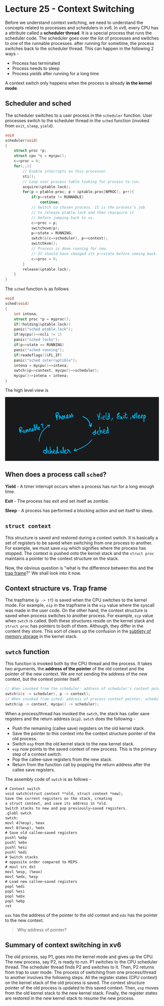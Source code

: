 # Lecture 25 - Context Switching

Before we understand context switching, we need to understand the concepts related to processes and schedulers in xv6. In xv6, every CPU has a attribute called a **scheduler thread**. It is a special process that runs the scheduler code. The scheduler goes over the list of processes and switches to one of the runnable processes. after running for sometime, the process switches back to the scheduler thread. This can happen in the following 2 ways -

- Process has terminated
- Process needs to sleep
- Process _yields_ after running for a long time

A context switch only happens when the process is already **in the kernel mode**.

## Scheduler and sched

The scheduler switches to a user process in the `scheduler` function. User processes switch to the scheduler thread in the `sched` function (invoked from `exit`, `sleep`, `yield`). 

```c
void
scheduler(void)
{
    struct proc *p;
    struct cpu *c = mycpu();
    c−>proc = 0;
    for(;;){
        // Enable interrupts on this processor.
        sti();
        // Loop over process table looking for process to run.
        acquire(&ptable.lock);
        for(p = ptable.proc; p < &ptable.proc[NPROC]; p++){
            if(p−>state != RUNNABLE)
                continue;
            // Switch to chosen process. It is the process’s job
            // to release ptable.lock and then reacquire it
            // before jumping back to us.
            c−>proc = p;
            switchuvm(p);
            p−>state = RUNNING;
            swtch(&(c−>scheduler), p−>context);
            switchkvm();
            // Process is done running for now.
            // It should have changed its p−>state before coming back.
            c−>proc = 0;
        }
        release(&ptable.lock);
    }
}
```

The `sched` function is as follows

```c
void
sched(void)
{
    int intena;
    struct proc *p = myproc();
    if(!holding(&ptable.lock))
    panic("sched ptable.lock");
    if(mycpu()−>ncli != 1)
    panic("sched locks");
    if(p−>state == RUNNING)
    panic("sched running");
    if(readeflags()&FL_IF)
    panic("sched interruptible");
    intena = mycpu()−>intena;
    swtch(&p−>context, mycpu()−>scheduler);
    mycpu()−>intena = intena;
}
```

The high level view is

![image-20210813235433748](assets/image-20210813235433748.png)

## When does a process call `sched`?

**Yield** - A timer interrupt occurs when a process has run for a long enough time.

**Exit** - The process has exit and set itself as zombie.

**Sleep** - A process has performed a blocking action and set itself to sleep.

##  `struct context`

This structure is saved and restored during a context switch. It is basically a set of registers to be saved when switching from one process to another. For example, we must save `eip` which signifies where the process has stopped. The context is pushed onto the kernel stack and the `struct proc` maintains a pointer to the context structure on the stack.

Now, the obvious question is "what is the difference between this and the [trap frame](#trap-frame-on-the-kernel-stack)?" We shall look into it now.

## Context structure vs. Trap frame

The trapframe (`p -> tf`) is saved when the CPU switches to the kernel mode. For example, `eip` in the trapframe is the `eip` value where the syscall was made in the user code. On the other hand, the context structure is saved when process switches to another process. For example, `eip` value when `swtch` is called. Both these structures reside on the kernel stack and `struct proc` has pointers to both of them. Although, they differ in the content they store. This sort of clears up the confusion in the [subtlety of memory storage](#a-subtlety-on-saving-context) in the kernel stack.

## `swtch` function

This function is invoked both by the CPU thread and the process. It takes two arguments, the **address of the pointer** of the old context and the pointer of the new context. We are not sending the address of the new context, but the context pointer itself.

```c
// When invoked from the scheduler: address of scheduler's context pointer, process context pointer
swtch(&(c -> scheduler), p -> context);
// When invoked from sched: address of process context pointer, scheduler context pointer
swtch(&p -> context, mycpu() -> scheduler);

```

 When a process/thread has invoked the `swtch`, the stack has caller save registers  and the return address (`eip`). `swtch` does the following -

- Push the remaining (callee save) registers on the old kernel stack.
- Save the pointer to this context into the context structure pointer of the old process.
- Switch `esp` from the old kernel stack to the new kernel stack.
- `esp` now points to the saved context of new process. This is the primary step of a context switch.
- Pop the callee-save registers from the new stack.
- Return from the function call by popping the return address after the callee save registers.

The assembly code of `swtch` is as follows -

```
# Context switch
void swtch(struct context **old, struct context *new);
Save the current registers on the stack, creating
a struct context, and save its address in *old.
Switch stacks to new and pop previously−saved registers.
.globl swtch
swtch:
movl 4(%esp), %eax
movl 8(%esp), %edx
# Save old callee−saved registers
pushl %ebp
pushl %ebx
pushl %esi
pushl %edi
# Switch stacks
# opposite order compared to MIPS
# movl src dst
movl %esp, (%eax)
movl %edx, %esp
# Load new callee−saved registers
popl %edi
popl %esi
popl %ebx
popl %ebp
ret
```

`eax` has the address of the pointer to the old context and `edx` has the pointer to the new context. 

> Why address of pointer?

## Summary of context switching in xv6

The old process, say P1, goes into the kernel mode and gives up the CPU. The new process, say P2, is ready to run. P1 switches to the CPU scheduler thread. The scheduler thread finds P2 and switches to it. Then, P2 returns from trap to user mode. The process of switching from one process/thread to another involves the following steps. All the register states (CPU context) on the kernel stack of the old process is saved. The context structure pointer of the old process is updated to this saved context. Then, `esp` moves from the old kernel stack to the new kernel stack. Finally, the register states are restored in the new kernel stack to resume the new process.